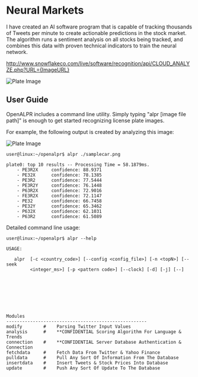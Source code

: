 Neural Markets
========

I have created an AI software program that is capable of tracking thousands of Tweets per minute to create actionable predictions in the stock market. The algorithm runs a sentiment analysis on all stocks being tracked, and combines this data with proven technical indicators to train the neural network. 








http://www.snowflakeco.com/live/software/recognition/api/CLOUD_ANALYZE.php?URL={ImageURL}


![Plate Image](ExampleResults.png "Input image")


User Guide
-----------

OpenALPR includes a command line utility.  Simply typing "alpr [image file path]" is enough to get started recognizing license plate images.

For example, the following output is created by analyzing this image:

![Plate Image](http://www.openalpr.com/images/demoscreenshots/plate3.png "Input image")



```
user@linux:~/openalpr$ alpr ./samplecar.png

plate0: top 10 results -- Processing Time = 58.1879ms.
    - PE3R2X     confidence: 88.9371
    - PE32X      confidence: 78.1385
    - PE3R2      confidence: 77.5444
    - PE3R2Y     confidence: 76.1448
    - P63R2X     confidence: 72.9016
    - FE3R2X     confidence: 72.1147
    - PE32       confidence: 66.7458
    - PE32Y      confidence: 65.3462
    - P632X      confidence: 62.1031
    - P63R2      confidence: 61.5089

```

Detailed command line usage:

```
user@linux:~/openalpr$ alpr --help

USAGE: 

   alpr  [-c <country_code>] [--config <config_file>] [-n <topN>] [--seek
         <integer_ms>] [-p <pattern code>] [--clock] [-d] [-j] [--]
         
         
         
         
         
         
        

Modules
-----------------------------------------------------
modify        #    Parsing Twitter Input Values
analysis      #    **CONFIDENTIAL Scoring Algorithm For Language & Trends
connection    #    **CONFIDENTIAL Server Database Authentication & Connection
fetchdata     #    Fetch Data From Twitter & Yahoo Finance 
pulldata      #    Pull Any Sort Of Information From The Database
insertdata    #    Insert Tweets & Stock Prices Into Database
update        #    Push Any Sort Of Update To The Database
